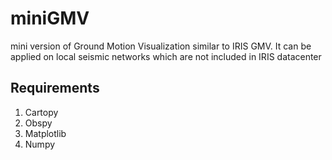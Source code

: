 # miniGMV
mini version of Ground Motion Visualization similar to IRIS GMV. It can be applied on local seismic networks which are not included in IRIS datacenter
## Requirements 
1) Cartopy
2) Obspy
3) Matplotlib
4) Numpy
